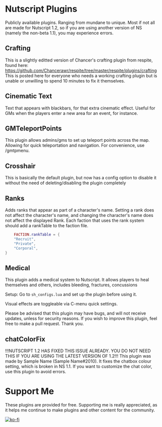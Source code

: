 # Nutscript Plugins

Publicly available plugins. Ranging from mundane to unique.
Most if not all are made for Nutscript 1.2, so if you are using another version of NS (namely the non-beta 1.1), you may experience errors.

## Crafting

This is a slightly editted version of Chancer's crafting plugin from respite, found here: https://github.com/Chancerawr/respite/tree/master/respite/plugins/crafting
This is posted here for everyone who needs a working crafting plugin but is unable or unwilling to spend 10 minutes to fix it themselves.

## Cinematic Text

Text that appears with blackbars, for that extra cinematic effect. Useful for GMs when the players enter a new area for an event, for instance.

## GMTeleportPoints
This plugin allows admins/gms to set up teleport points across the map. Allowing for quick teleportation and navigation.
For convenience, use /gmtpmenu.

## Crosshair

This is basically the default plugin, but now has a config option to disable it without the need of deleting/disabling the plugin completely

## Ranks

Adds ranks that appear as part of a character's name. Setting a rank does not affect the character's name, and changing the character's name does not affect the displayed Rank.
Each faction that uses the rank system should add a rankTable to the faction file.

```lua
    FACTION.rankTable = {
    "Recruit",
    "Private",
    "Corporal",
}
```

## Medical

This plugin adds a medical system to Nutscript. It allows players to heal themselves and others, includes bleeding, fractures, concussions

Setup: Go to `sh_configs.lua` and set up the plugin before using it.

Visual effects are toggleable via C-menu quick settings.

Please be advised that this plugin may have bugs, and will not receive updates, unless for security reasons. If you wish to improve this plugin, feel free to make a pull request. Thank you.

## chatColorFix

!!!NUTSCRIPT 1.2 HAS FIXED THIS ISSUE ALREADY. YOU DO NOT NEED THIS IF YOU ARE USING THE LATEST VERSION OF 1.2!!!
This plugin was made by Sample Name (Sample Name#2010). It fixes the chatbox colour setting, which is broken in NS 1.1. If you want to customize the chat color, use this plugin to avoid errors.

# Support Me

These plugins are provided for free. Supporting me is really appreciated, as it helps me continue to make plugins and other content for the community.

[![ko-fi](https://ko-fi.com/img/githubbutton_sm.svg)](https://ko-fi.com/W7W05B5E4)